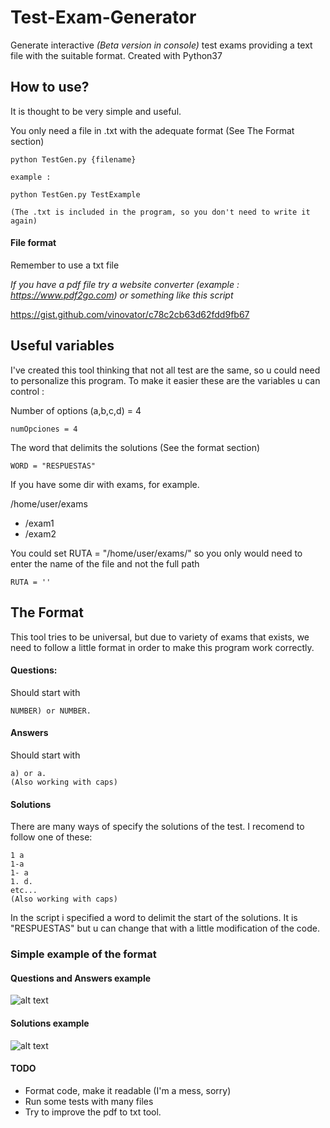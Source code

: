 # Test-Exam-Generator
Generate interactive *(Beta version in console)* test exams providing a text file with the suitable format.
Created with Python37

## How to use?

It is thought to be very simple and useful.

You only need a file in .txt with the adequate format (See The Format section)

```
python TestGen.py {filename}

example :

python TestGen.py TestExample

(The .txt is included in the program, so you don't need to write it again)
```

#### File format
Remember to use a txt file 

*If you have a pdf file try a website converter (example : https://www.pdf2go.com) or something like this script*

https://gist.github.com/vinovator/c78c2cb63d62fdd9fb67

## Useful variables
I've created this tool thinking that not all test are the same, so u could need to personalize this program.
To make it easier these are the variables u can control :


Number of options (a,b,c,d) = 4
``` 
numOpciones = 4
``` 
The word that delimits the solutions (See the format section)
``` 
WORD = "RESPUESTAS"
``` 
If you have some dir with exams, for example.

/home/user/exams
- /exam1
- /exam2

You could set RUTA = "/home/user/exams/" so you only would need to enter the name of the file and not the full path
``` 
RUTA = ''

```
## The Format

This tool tries to be universal, but due to variety of exams that exists, we need to follow a little format in order to make this program work correctly.

#### Questions:
Should start with 
```
NUMBER) or NUMBER.
```
#### Answers
Should start with 
```
a) or a. 
(Also working with caps)
```
#### Solutions
There are many ways of specify the solutions of the test.
I recomend to follow one of these:
```
1 a
1-a
1- a
1. d.
etc...
(Also working with caps)
```

In the script i specified a word to delimit the start of the solutions.
It is "RESPUESTAS" but u can change that with a little modification of the code.

### Simple example of the format

#### Questions and Answers example
![alt text](https://i.imgur.com/JpLMh2w.png)
#### Solutions example
![alt text](https://i.imgur.com/Z5CPX2z.png)



#### TODO

- Format code, make it readable (I'm a mess, sorry)
- Run some tests with many files
- Try to improve the pdf to txt tool.
